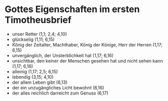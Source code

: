 # Gottes Eigenschaften im ersten Timotheusbrief

- unser Retter (1,1; 2,4; 4,10)
- glückselig (1,11; 6,15)
- König der Zeitalter, Machthaber, König der Könige, Herr der Herren (1,17; 6,15)
- unvergänglich, der Unsterblichkeit hat (1,17; 6,16)
- unsichtbar, den keiner der Menschen gesehen hat und nicht sehen kann (1,17; 6,16)
- alleinig (1,17; 2,5; 6,15)
- lebendig (3,15; 4,10)
- der allem Leben gibt (6,13)
- der ein unzugängliches Licht bewohnt (6,16)
- der alles reichlich darreicht zum Genuss (6,17)